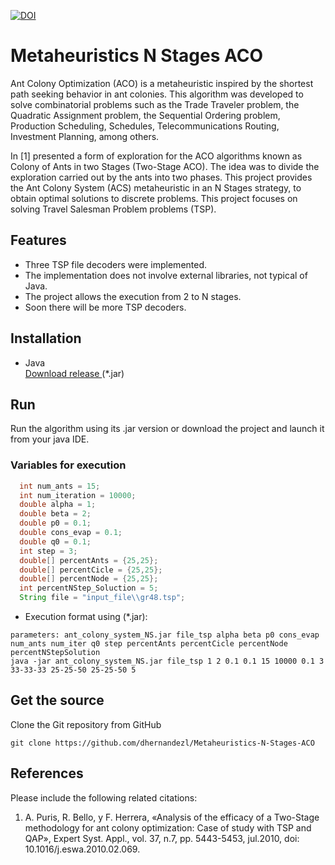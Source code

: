 [![DOI](https://zenodo.org/badge/DOI/10.5281/zenodo.4475472.svg)](https://doi.org/10.5281/zenodo.4475472)

# Metaheuristics N Stages ACO

Ant Colony Optimization (ACO) is a metaheuristic inspired by the shortest path seeking behavior in ant colonies. This algorithm was developed to solve combinatorial problems such as the Trade Traveler problem, the Quadratic Assignment problem, the Sequential Ordering problem, Production Scheduling, Schedules, Telecommunications Routing, Investment Planning, among others.

In [1] presented a form of exploration for the ACO algorithms known as Colony of Ants in two Stages (Two-Stage ACO). The idea was to divide the exploration carried out by the ants into two phases. This project provides the Ant Colony System (ACS) metaheuristic in an N Stages strategy, to obtain optimal solutions to discrete problems. This project focuses on solving Travel Salesman Problem problems (TSP).

## Features
- Three TSP file decoders were implemented.
- The implementation does not involve external libraries, not typical of Java.
- The project allows the execution from 2 to N stages.
- Soon there will be more TSP decoders.

## Installation
- Java\
  <a href="https://github.com/dhernandezl/Metaheuristics-N-Stages-ACO/releases">Download release <a>(*.jar)

## Run  
Run the algorithm using its .jar version or download the project and launch it from your java IDE.
### Variables for execution
``` java
  int num_ants = 15;
  int num_iteration = 10000;
  double alpha = 1;
  double beta = 2;
  double p0 = 0.1;
  double cons_evap = 0.1;
  double q0 = 0.1;
  int step = 3;
  double[] percentAnts = {25,25};
  double[] percentCicle = {25,25};
  double[] percentNode = {25,25};
  int percentNStep_Soluction = 5;	
  String file = "input_file\\gr48.tsp";
```  
- Execution format using (*.jar):
```
parameters: ant_colony_system_NS.jar file_tsp alpha beta p0 cons_evap num_ants num_iter q0 step percentAnts percentCicle percentNode percentNStepSolution
java -jar ant_colony_system_NS.jar file_tsp 1 2 0.1 0.1 15 10000 0.1 3 33-33-33 25-25-50 25-25-50 5
```

## Get the source
Clone the Git repository from GitHub
```github
git clone https://github.com/dhernandezl/Metaheuristics-N-Stages-ACO
```

## References
Please include the following related citations:
1. A. Puris, R. Bello, y F. Herrera, «Analysis of the efficacy of a Two-Stage methodology for ant colony optimization: Case of study with TSP and QAP», Expert Syst. Appl., vol. 37, n.7, pp. 5443-5453, jul.2010, doi: 10.1016/j.eswa.2010.02.069.
